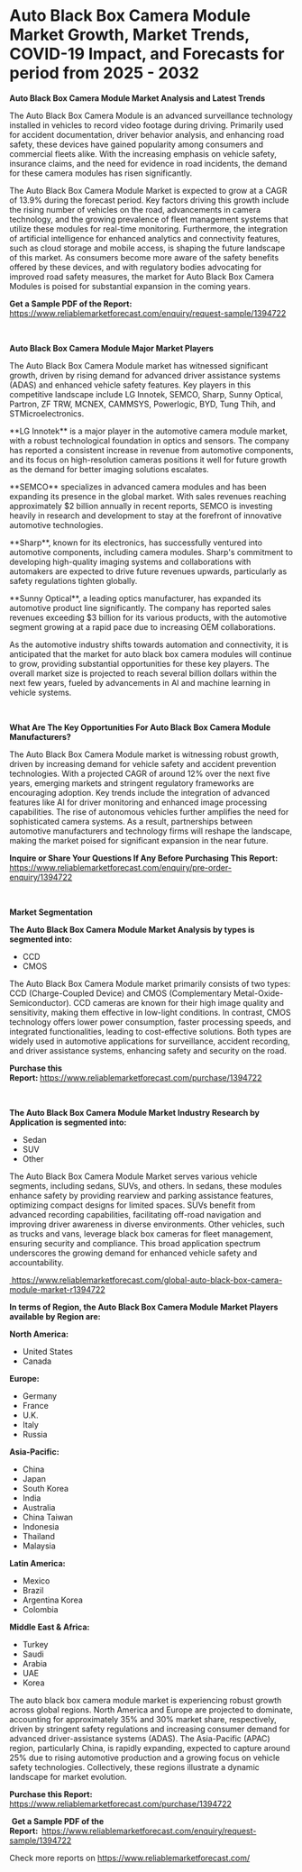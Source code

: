 <p><h1>Auto Black Box Camera Module Market Growth, Market Trends, COVID-19 Impact, and Forecasts for period from 2025 - 2032</h1></p><p><strong>Auto Black Box Camera Module Market Analysis and Latest Trends</strong></p>
<p><p>The Auto Black Box Camera Module is an advanced surveillance technology installed in vehicles to record video footage during driving. Primarily used for accident documentation, driver behavior analysis, and enhancing road safety, these devices have gained popularity among consumers and commercial fleets alike. With the increasing emphasis on vehicle safety, insurance claims, and the need for evidence in road incidents, the demand for these camera modules has risen significantly.</p><p>The Auto Black Box Camera Module Market is expected to grow at a CAGR of 13.9% during the forecast period. Key factors driving this growth include the rising number of vehicles on the road, advancements in camera technology, and the growing prevalence of fleet management systems that utilize these modules for real-time monitoring. Furthermore, the integration of artificial intelligence for enhanced analytics and connectivity features, such as cloud storage and mobile access, is shaping the future landscape of this market. As consumers become more aware of the safety benefits offered by these devices, and with regulatory bodies advocating for improved road safety measures, the market for Auto Black Box Camera Modules is poised for substantial expansion in the coming years.</p></p>
<p><strong>Get a Sample PDF of the Report:&nbsp;</strong> <a href="https://www.reliablemarketforecast.com/enquiry/request-sample/1394722?utm_campaign=3182&utm_medium=2&utm_source=Github&utm_content=ia&utm_term=22032025&utm_id=auto-black-box-camera-module">https://www.reliablemarketforecast.com/enquiry/request-sample/1394722</a></p>
<p>&nbsp;</p>
<p><strong>Auto Black Box Camera Module Major Market Players</strong></p>
<p><p>The Auto Black Box Camera Module market has witnessed significant growth, driven by rising demand for advanced driver assistance systems (ADAS) and enhanced vehicle safety features. Key players in this competitive landscape include LG Innotek, SEMCO, Sharp, Sunny Optical, Partron, ZF TRW, MCNEX, CAMMSYS, Powerlogic, BYD, Tung Thih, and STMicroelectronics.</p><p>**LG Innotek** is a major player in the automotive camera module market, with a robust technological foundation in optics and sensors. The company has reported a consistent increase in revenue from automotive components, and its focus on high-resolution cameras positions it well for future growth as the demand for better imaging solutions escalates.</p><p>**SEMCO** specializes in advanced camera modules and has been expanding its presence in the global market. With sales revenues reaching approximately $2 billion annually in recent reports, SEMCO is investing heavily in research and development to stay at the forefront of innovative automotive technologies.</p><p>**Sharp**, known for its electronics, has successfully ventured into automotive components, including camera modules. Sharp's commitment to developing high-quality imaging systems and collaborations with automakers are expected to drive future revenues upwards, particularly as safety regulations tighten globally.</p><p>**Sunny Optical**, a leading optics manufacturer, has expanded its automotive product line significantly. The company has reported sales revenues exceeding $3 billion for its various products, with the automotive segment growing at a rapid pace due to increasing OEM collaborations.</p><p>As the automotive industry shifts towards automation and connectivity, it is anticipated that the market for auto black box camera modules will continue to grow, providing substantial opportunities for these key players. The overall market size is projected to reach several billion dollars within the next few years, fueled by advancements in AI and machine learning in vehicle systems.</p></p>
<p>&nbsp;</p>
<p><strong>What Are The Key Opportunities For Auto Black Box Camera Module Manufacturers?</strong></p>
<p><p>The Auto Black Box Camera Module market is witnessing robust growth, driven by increasing demand for vehicle safety and accident prevention technologies. With a projected CAGR of around 12% over the next five years, emerging markets and stringent regulatory frameworks are encouraging adoption. Key trends include the integration of advanced features like AI for driver monitoring and enhanced image processing capabilities. The rise of autonomous vehicles further amplifies the need for sophisticated camera systems. As a result, partnerships between automotive manufacturers and technology firms will reshape the landscape, making the market poised for significant expansion in the near future.</p></p>
<p><strong>Inquire or Share Your Questions If Any Before Purchasing This Report:</strong> <a href="https://www.reliablemarketforecast.com/enquiry/pre-order-enquiry/1394722?utm_campaign=3182&utm_medium=2&utm_source=Github&utm_content=ia&utm_term=22032025&utm_id=auto-black-box-camera-module">https://www.reliablemarketforecast.com/enquiry/pre-order-enquiry/1394722</a></p>
<p>&nbsp;</p>
<p><strong>Market Segmentation</strong></p>
<p><strong>The Auto Black Box Camera Module Market Analysis by types is segmented into:</strong></p>
<p><ul><li>CCD</li><li>CMOS</li></ul></p>
<p><p>The Auto Black Box Camera Module market primarily consists of two types: CCD (Charge-Coupled Device) and CMOS (Complementary Metal-Oxide-Semiconductor). CCD cameras are known for their high image quality and sensitivity, making them effective in low-light conditions. In contrast, CMOS technology offers lower power consumption, faster processing speeds, and integrated functionalities, leading to cost-effective solutions. Both types are widely used in automotive applications for surveillance, accident recording, and driver assistance systems, enhancing safety and security on the road.</p></p>
<p><strong>Purchase this Report:&nbsp;</strong><a href="https://www.reliablemarketforecast.com/purchase/1394722?utm_campaign=3182&utm_medium=2&utm_source=Github&utm_content=ia&utm_term=22032025&utm_id=auto-black-box-camera-module">https://www.reliablemarketforecast.com/purchase/1394722</a></p>
<p>&nbsp;</p>
<p><strong>The Auto Black Box Camera Module Market Industry Research by Application is segmented into:</strong></p>
<p><ul><li>Sedan</li><li>SUV</li><li>Other</li></ul></p>
<p><p>The Auto Black Box Camera Module Market serves various vehicle segments, including sedans, SUVs, and others. In sedans, these modules enhance safety by providing rearview and parking assistance features, optimizing compact designs for limited spaces. SUVs benefit from advanced recording capabilities, facilitating off-road navigation and improving driver awareness in diverse environments. Other vehicles, such as trucks and vans, leverage black box cameras for fleet management, ensuring security and compliance. This broad application spectrum underscores the growing demand for enhanced vehicle safety and accountability.</p></p>
<p><a href="https://www.reliablemarketforecast.com/global-auto-black-box-camera-module-market-r1394722?utm_campaign=3182&utm_medium=2&utm_source=Github&utm_content=ia&utm_term=22032025&utm_id=auto-black-box-camera-module">&nbsp;https://www.reliablemarketforecast.com/global-auto-black-box-camera-module-market-r1394722</a></p>
<p><strong>In terms of Region, the Auto Black Box Camera Module Market Players available by Region are:</strong></p>
<p>
    <p> <strong> North America: </strong>
        <ul>
            <li>United States</li>
            <li>Canada</li>
        </ul>
        </p> 
    <p> <strong> Europe: </strong>
        <ul>
            <li>Germany</li>
            <li>France</li>
            <li>U.K.</li>
            <li>Italy</li>
            <li>Russia</li>
        </ul>
        </p> 
    <p> <strong> Asia-Pacific: </strong>
        <ul>
            <li>China</li>
            <li>Japan</li>
            <li>South Korea</li>
            <li>India</li>
            <li>Australia</li>
            <li>China Taiwan</li>
            <li>Indonesia</li>
            <li>Thailand</li>
            <li>Malaysia</li>
        </ul>
        </p> 
    <p> <strong> Latin America: </strong>
        <ul>
            <li>Mexico</li>
            <li>Brazil</li>
            <li>Argentina Korea</li>
            <li>Colombia</li>
        </ul>
        </p> 
    <p> <strong> Middle East & Africa: </strong>
        <ul>
            <li>Turkey</li>
            <li>Saudi</li>
            <li>Arabia</li>
            <li>UAE</li>
            <li>Korea</li>
        </ul>
    </p>
    </p>
<p><p>The auto black box camera module market is experiencing robust growth across global regions. North America and Europe are projected to dominate, accounting for approximately 35% and 30% market share, respectively, driven by stringent safety regulations and increasing consumer demand for advanced driver-assistance systems (ADAS). The Asia-Pacific (APAC) region, particularly China, is rapidly expanding, expected to capture around 25% due to rising automotive production and a growing focus on vehicle safety technologies. Collectively, these regions illustrate a dynamic landscape for market evolution.</p></p>
<p><strong>Purchase this Report: </strong><a href="https://www.reliablemarketforecast.com/purchase/1394722?utm_campaign=3182&utm_medium=2&utm_source=Github&utm_content=ia&utm_term=22032025&utm_id=auto-black-box-camera-module">https://www.reliablemarketforecast.com/purchase/1394722</a></p>
<p>&nbsp;<strong>Get a Sample PDF of the Report:&nbsp;&nbsp;</strong><a href="https://www.reliablemarketforecast.com/enquiry/request-sample/1394722?utm_campaign=3182&utm_medium=2&utm_source=Github&utm_content=ia&utm_term=22032025&utm_id=auto-black-box-camera-module">https://www.reliablemarketforecast.com/enquiry/request-sample/1394722</a></p>
<p><strong></strong></p>
<p>Check more reports on <a href="https://www.reliablemarketforecast.com/?utm_campaign=3182&utm_medium=2&utm_source=Github&utm_content=ia&utm_term=22032025&utm_id=auto-black-box-camera-module">https://www.reliablemarketforecast.com/</a></p>